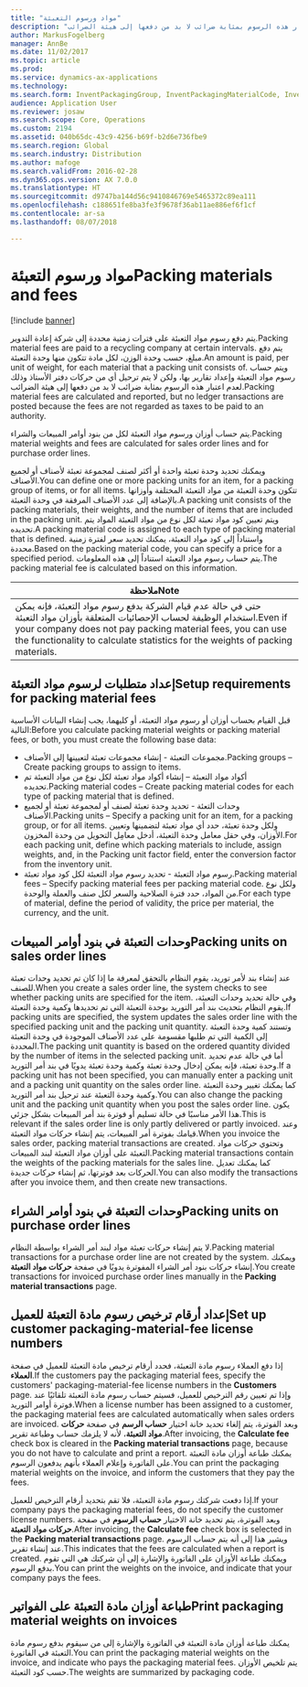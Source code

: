 ```yaml
---
title: "مواد ورسوم التعبئة"
description: "يتم دفع رسوم مواد التعبئة على فترات زمنية محددة إلى شركة إعادة التدوير. يتم دفع مبلغ، حسب وحدة الوزن، لكل مادة تتكون منها وحدة التعبئة. ويتم حساب رسوم مواد التعبئة وإعداد تقارير بها، ولكن لا يتم ترحيل أي من حركات دفتر الأستاذ وذلك لعدم اعتبار هذه الرسوم بمثابة ضرائب لا بد من دفعها إلى هيئة الضرائب."
author: MarkusFogelberg
manager: AnnBe
ms.date: 11/02/2017
ms.topic: article
ms.prod: 
ms.service: dynamics-ax-applications
ms.technology: 
ms.search.form: InventPackagingGroup, InventPackagingMaterialCode, InventPackagingMaterialFee, InventPackagingMaterialTrans, InventPackagingMaterialTransPurch, InventPackagingUnit
audience: Application User
ms.reviewer: josaw
ms.search.scope: Core, Operations
ms.custom: 2194
ms.assetid: 040b65dc-43c9-4256-b69f-b2d6e736fbe9
ms.search.region: Global
ms.search.industry: Distribution
ms.author: mafoge
ms.search.validFrom: 2016-02-28
ms.dyn365.ops.version: AX 7.0.0
ms.translationtype: HT
ms.sourcegitcommit: d9747ba144d56c9410846769e5465372c89ea111
ms.openlocfilehash: c188651fe8ba3fe3f9678f36ab11ae886ef6f1cf
ms.contentlocale: ar-sa
ms.lasthandoff: 08/07/2018

---
```


# <a name="packing-materials-and-fees"></a><span data-ttu-id="e10a7-105">مواد ورسوم التعبئة</span><span class="sxs-lookup"><span data-stu-id="e10a7-105">Packing materials and fees</span></span>

[!include [banner](../includes/banner.md)]

<span data-ttu-id="e10a7-106">يتم دفع رسوم مواد التعبئة على فترات زمنية محددة إلى شركة إعادة التدوير.</span><span class="sxs-lookup"><span data-stu-id="e10a7-106">Packing material fees are paid to a recycling company at certain intervals.</span></span> <span data-ttu-id="e10a7-107">يتم دفع مبلغ، حسب وحدة الوزن، لكل مادة تتكون منها وحدة التعبئة.</span><span class="sxs-lookup"><span data-stu-id="e10a7-107">An amount is paid, per unit of weight, for each material that a packing unit consists of.</span></span> <span data-ttu-id="e10a7-108">ويتم حساب رسوم مواد التعبئة وإعداد تقارير بها، ولكن لا يتم ترحيل أي من حركات دفتر الأستاذ وذلك لعدم اعتبار هذه الرسوم بمثابة ضرائب لا بد من دفعها إلى هيئة الضرائب.</span><span class="sxs-lookup"><span data-stu-id="e10a7-108">Packing material fees are calculated and reported, but no ledger transactions are posted because the fees are not regarded as taxes to be paid to an authority.</span></span>

<span data-ttu-id="e10a7-109">يتم حساب أوزان ورسوم مواد التعبئة لكل من بنود أوامر المبيعات والشراء.</span><span class="sxs-lookup"><span data-stu-id="e10a7-109">Packing material weights and fees are calculated for sales order lines and for purchase order lines.</span></span>

<span data-ttu-id="e10a7-110">ويمكنك تحديد وحدة تعبئة واحدة أو أكثر لصنف لمجموعة تعبئة لأصناف أو لجميع الأصناف.</span><span class="sxs-lookup"><span data-stu-id="e10a7-110">You can define one or more packing units for an item, for a packing group of items, or for all items.</span></span> <span data-ttu-id="e10a7-111">تتكون وحدة التعبئة من مواد التعبئة المختلفة وأوزانها بالإضافة إلى عدد الأصناف المرفقة في وحدة التعبئة.</span><span class="sxs-lookup"><span data-stu-id="e10a7-111">A packing unit consists of the packing materials, their weights, and the number of items that are included in the packing unit.</span></span> <span data-ttu-id="e10a7-112">ويتم تعيين كود مواد تعبئة لكل نوع من مواد التعبئة المواد يتم تحديده.</span><span class="sxs-lookup"><span data-stu-id="e10a7-112">A packing material code is assigned to each type of packing material that is defined.</span></span> <span data-ttu-id="e10a7-113">واستناداً إلى كود مواد التعبئة، يمكنك تحديد سعر لفترة زمنية محددة.</span><span class="sxs-lookup"><span data-stu-id="e10a7-113">Based on the packing material code, you can specify a price for a specified period.</span></span> <span data-ttu-id="e10a7-114">يتم حساب رسوم مواد التعبئة استناداً إلى هذه المعلومات.</span><span class="sxs-lookup"><span data-stu-id="e10a7-114">The packing material fee is calculated based on this information.</span></span>

| <span data-ttu-id="e10a7-115">**ملاحظة**</span><span class="sxs-lookup"><span data-stu-id="e10a7-115">**Note**</span></span>                                                                                                                                             |
|------------------------------------------------------------------------------------------------------------------------------------------------------|
| <span data-ttu-id="e10a7-116">حتى في حالة عدم قيام الشركة بدفع رسوم مواد التعبئة، فإنه يمكن استخدام الوظيفة لحساب الإحصائيات المتعلقة بأوزان مواد التعبئة.</span><span class="sxs-lookup"><span data-stu-id="e10a7-116">Even if your company does not pay packing material fees, you can use the functionality to calculate statistics for the weights of packing materials.</span></span> |

## <a name="setup-requirements-for-packing-material-fees"></a><span data-ttu-id="e10a7-117"> إعداد متطلبات لرسوم مواد التعبئة</span><span class="sxs-lookup"><span data-stu-id="e10a7-117">Setup requirements for packing material fees</span></span>
<span data-ttu-id="e10a7-118">قبل القيام بحساب أوزان أو رسوم مواد التعبئة، أو كليهما، يجب إنشاء البيانات الأساسية التالية:</span><span class="sxs-lookup"><span data-stu-id="e10a7-118">Before you calculate packing material weights or packing material fees, or both, you must create the following base data:</span></span>

-   <span data-ttu-id="e10a7-119">مجموعات التعبئة - إنشاء مجموعات تعبئة لتعيينها إلى الأصناف.</span><span class="sxs-lookup"><span data-stu-id="e10a7-119">Packing groups – Create packing groups to assign to items.</span></span>
-   <span data-ttu-id="e10a7-120">أكواد مواد التعبئة – إنشاء أكواد مواد تعبئة لكل نوع من مواد التعبئة تم تحديده.</span><span class="sxs-lookup"><span data-stu-id="e10a7-120">Packing material codes – Create packing material codes for each type of packing material that is defined.</span></span>
-   <span data-ttu-id="e10a7-121">وحدات التعئة - تحديد وحدة تعبئة لصنف أو لمجموعة تعبئة أو لجميع الأصناف.</span><span class="sxs-lookup"><span data-stu-id="e10a7-121">Packing units – Specify a packing unit for an item, for a packing group, or for all items.</span></span> <span data-ttu-id="e10a7-122">ولكل وحدة تعبئة، حدد أي مواد تعبئة لتضمينها وتعيين الأوزان، وفي حقل معامل وحدة التعبئة، أدخل معامِل التحويل من وحدة المخزون.</span><span class="sxs-lookup"><span data-stu-id="e10a7-122">For each packing unit, define which packing materials to include, assign weights, and, in the Packing unit factor field, enter the conversion factor from the inventory unit.</span></span>
-   <span data-ttu-id="e10a7-123">رسوم مواد التعبئة - تحديد رسوم مواد التعبئة لكل كود مواد تعبئة.</span><span class="sxs-lookup"><span data-stu-id="e10a7-123">Packing material fees – Specify packing material fees per packing material code.</span></span> <span data-ttu-id="e10a7-124">ولكل نوع من المواد، حدد فترة الصلاحية والسعر لكل صنف والعملة والوحدة.</span><span class="sxs-lookup"><span data-stu-id="e10a7-124">For each type of material, define the period of validity, the price per material, the currency, and the unit.</span></span>

## <a name="packing-units-on-sales-order-lines"></a><span data-ttu-id="e10a7-125">وحدات التعبئة في بنود أوامر المبيعات</span><span class="sxs-lookup"><span data-stu-id="e10a7-125">Packing units on sales order lines</span></span>
<span data-ttu-id="e10a7-126">عند إنشاء بند لأمر توريد، يقوم النظام بالتحقق لمعرفة ما إذا كان تم تحديد وحدات تعبئة للصنف.</span><span class="sxs-lookup"><span data-stu-id="e10a7-126">When you create a sales order line, the system checks to see whether packing units are specified for the item.</span></span> <span data-ttu-id="e10a7-127">وفي حالة تحديد وحدات التعبئة، يقوم النظام بتحديث بند أمر التوريد بوحدة التعبئة التي تم تحديدها وكمية وحدة التعبئة.</span><span class="sxs-lookup"><span data-stu-id="e10a7-127">If packing units are specified, the system updates the sales order line with the specified packing unit and the packing unit quantity.</span></span> <span data-ttu-id="e10a7-128">وتستند كمية وحدة التعبئة إلى الكمية التي تم طلبها مقسومة على عدد الأصناف الموجودة في وحدة التعبئة المحددة.</span><span class="sxs-lookup"><span data-stu-id="e10a7-128">The packing unit quantity is based on the ordered quantity divided by the number of items in the selected packing unit.</span></span> <span data-ttu-id="e10a7-129">أما في حالة عدم تحديد وحدة تعبئة، فإنه يمكن إدخال وحدة تعبئة وكمية وحدة تعبئة يدويًا في بند أمر التوريد.</span><span class="sxs-lookup"><span data-stu-id="e10a7-129">If a packing unit has not been specified, you can manually enter a packing unit and a packing unit quantity on the sales order line.</span></span> <span data-ttu-id="e10a7-130">كما يمكنك تغيير وحدة التعبئة وكمية وحدة التعبئة عند ترحيل بند أمر التوريد.</span><span class="sxs-lookup"><span data-stu-id="e10a7-130">You can also change the packing unit and the packing unit quantity when you post the sales order line.</span></span> <span data-ttu-id="e10a7-131">يكون هذا الأمر مناسبًا في حالة تسليم أو فوترة بند أمر المبيعات بشكل جزئي.</span><span class="sxs-lookup"><span data-stu-id="e10a7-131">This is relevant if the sales order line is only partly delivered or partly invoiced.</span></span> <span data-ttu-id="e10a7-132">وعند قيامك بفوترة أمر المبيعات، يتم إنشاء حركات مواد التعبئة.</span><span class="sxs-lookup"><span data-stu-id="e10a7-132">When you invoice the sales order, packing material transactions are created.</span></span> <span data-ttu-id="e10a7-133">وتحتوي حركات مواد التعبئة على أوزان مواد التعبئة لبند المبيعات.</span><span class="sxs-lookup"><span data-stu-id="e10a7-133">Packing material transactions contain the weights of the packing materials for the sales line.</span></span> <span data-ttu-id="e10a7-134">كما يمكنك تعديل الحركات بعد فوترتها، ثم إنشاء حركات جديدة.</span><span class="sxs-lookup"><span data-stu-id="e10a7-134">You can also modify the transactions after you invoice them, and then create new transactions.</span></span>

## <a name="packing-units-on-purchase-order-lines"></a><span data-ttu-id="e10a7-135">وحدات التعبئة في بنود أوامر الشراء</span><span class="sxs-lookup"><span data-stu-id="e10a7-135">Packing units on purchase order lines</span></span>
<span data-ttu-id="e10a7-136">لا يتم إنشاء حركات تعبئة مواد لبند أمر الشراء بواسطة النظام.</span><span class="sxs-lookup"><span data-stu-id="e10a7-136">Packing material transactions for a purchase order line are not created by the system.</span></span> <span data-ttu-id="e10a7-137">ويمكنك إنشاء حركات بنود أمر الشراء المفوترة يدويًا في صفحة **حركات مواد التعبئة**.</span><span class="sxs-lookup"><span data-stu-id="e10a7-137">You create transactions for invoiced purchase order lines manually in the **Packing material transactions** page.</span></span>

## <a name="set-up-customer-packaging-material-fee-license-numbers"></a><span data-ttu-id="e10a7-138">إعداد أرقام ترخيص رسوم مادة التعبئة للعميل</span><span class="sxs-lookup"><span data-stu-id="e10a7-138">Set up customer packaging-material-fee license numbers</span></span>
<span data-ttu-id="e10a7-139">إذا دفع العملاء رسوم مادة التعبئة، فحدد أرقام ترخيص مادة التعبئة للعميل في صفحة **العملاء**.</span><span class="sxs-lookup"><span data-stu-id="e10a7-139">If the customers pay the packaging material fees, specify the customers' packaging-material-fee license numbers in the **Customers** page.</span></span> <span data-ttu-id="e10a7-140">وإذا تم تعيين رقم الترخيص للعميل، فسيتم حساب رسوم مادة التعبئة تلقائيًا عند فوترة أوامر التوريد.</span><span class="sxs-lookup"><span data-stu-id="e10a7-140">When a license number has been assigned to a customer, the packaging material fees are calculated automatically when sales orders are invoiced.</span></span> <span data-ttu-id="e10a7-141">وبعد الفوترة، يتم إلغاء تحديد خانة اختيار **حساب الرسم** في صفحة **حركات مواد التعبئة**، لأنه لا يلزمك حساب وطباعة تقرير.</span><span class="sxs-lookup"><span data-stu-id="e10a7-141">After invoicing, the **Calculate fee** check box is cleared in the **Packing material transactions** page, because you do not have to calculate and print a report.</span></span> <span data-ttu-id="e10a7-142">يمكنك طباعة أوزان مادة التعبئة على الفاتورة وإعلام العملاء بأنهم يدفعون الرسوم.</span><span class="sxs-lookup"><span data-stu-id="e10a7-142">You can print the packaging material weights on the invoice, and inform the customers that they pay the fees.</span></span> 

<span data-ttu-id="e10a7-143">إذا دفعت شركتك رسوم مادة التعبئة، فلا تقم بتحديد أرقام الترخيص للعميل.</span><span class="sxs-lookup"><span data-stu-id="e10a7-143">If your company pays the packaging material fees, do not specify the customer license numbers.</span></span> <span data-ttu-id="e10a7-144">وبعد الفوترة، يتم تحديد خانة الاختيار **حساب الرسوم** في صفحة **حركات مواد التعبئة**.</span><span class="sxs-lookup"><span data-stu-id="e10a7-144">After invoicing, the **Calculate fee** check box is selected in the **Packing material transactions** page.</span></span> <span data-ttu-id="e10a7-145">ويشير هذا إلى أنه يتم حساب الرسوم عند إنشاء تقرير.</span><span class="sxs-lookup"><span data-stu-id="e10a7-145">This indicates that the fees are calculated when a report is created.</span></span> <span data-ttu-id="e10a7-146">ويمكنك طباعة الأوزان على الفاتورة والإشارة إلى أن شركتك هي التي تقوم بدفع الرسوم.</span><span class="sxs-lookup"><span data-stu-id="e10a7-146">You can print the weights on the invoice, and indicate that your company pays the fees.</span></span>

## <a name="print-packaging-material-weights-on-invoices"></a><span data-ttu-id="e10a7-147">طباعة أوزان مادة التعبئة على الفواتير</span><span class="sxs-lookup"><span data-stu-id="e10a7-147">Print packaging material weights on invoices</span></span>
<span data-ttu-id="e10a7-148">يمكنك طباعة أوزان مادة التعبئة في الفاتورة والإشارة إلى من سيقوم بدفع رسوم مادة التعبئة في الفاتورة.</span><span class="sxs-lookup"><span data-stu-id="e10a7-148">You can print the packaging material weights on the invoice, and indicate who pays the packaging material fees.</span></span> <span data-ttu-id="e10a7-149">يتم تلخيص الأوزان حسب كود التعبئة.</span><span class="sxs-lookup"><span data-stu-id="e10a7-149">The weights are summarized by packaging code.</span></span>







